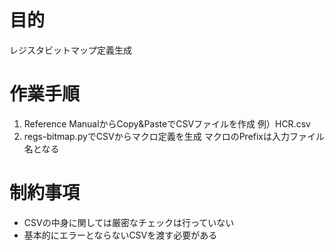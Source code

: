 # 目的

レジスタビットマップ定義生成

# 作業手順

1. Reference ManualからCopy&PasteでCSVファイルを作成
   例）HCR.csv
2. regs-bitmap.pyでCSVからマクロ定義を生成
   マクロのPrefixは入力ファイル名となる

# 制約事項

* CSVの中身に関しては厳密なチェックは行っていない
* 基本的にエラーとならないCSVを渡す必要がある
